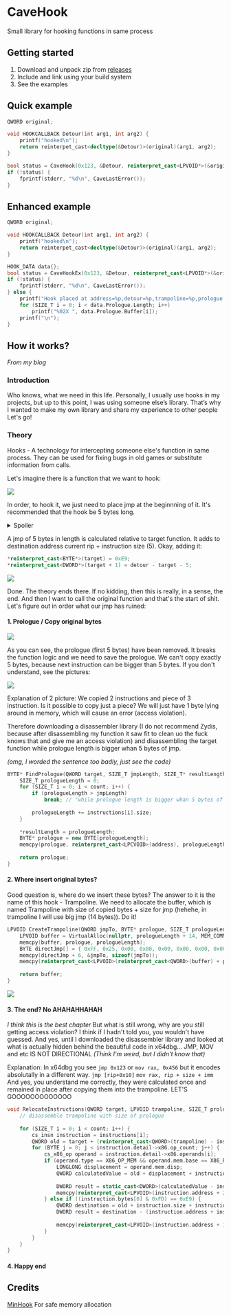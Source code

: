 # CaveHook
Small library for hooking functions in same process

## Getting started
1. Download and unpack zip from [releases](https://github.com/Umbre11as/CaveHook/releases)
2. Include and link using your build system
3. See the examples

## Quick example
```c++
QWORD original;

void HOOKCALLBACK Detour(int arg1, int arg2) {
    printf("hooked\n");
    return reinterpet_cast<decltype(&Detour)>(original)(arg1, arg2);
}

bool status = CaveHook(0x123, &Detour, reinterpret_cast<LPVOID*>(&original));
if (!status) {
    fprintf(stderr, "%d\n", CaveLastError());
}
```

## Enhanced example
```c++
QWORD original;

void HOOKCALLBACK Detour(int arg1, int arg2) {
    printf("hooked\n");
    return reinterpet_cast<decltype(&Detour)>(original)(arg1, arg2);
}

HOOK_DATA data{};
bool status = CaveHookEx(0x123, &Detour, reinterpret_cast<LPVOID*>(&original), &data);
if (!status) {
    fprintf(stderr, "%d\n", CaveLastError());
} else {
    printf("Hook placed at address=%p,detour=%p,trampoline=%p,prologue:", data.Target, data.Detour, data.Trampoline);
    for (SIZE_T i = 0; i < data.Prologue.Length; i++)
        printf("%02X ", data.Prologue.Buffer[i]);
    printf("\n");
}
```

## How it works?
*From my blog*
### Introduction
Who knows, what we need in this life.
Personally, I usually use hooks in my projects, but up to this point, I was using someone else’s library. That’s why I wanted to make my own library and share my experience to other people
Let's go!

### Theory
Hooks - A technology for intercepting someone else's function in same process. They can be used for fixing bugs in old games or substitute information from calls.

Let's imagine there is a function that we want to hook:

![](https://i.ibb.co/r4qzSN5/Target1.png)

In order, to hook it, we just need to place jmp at the beginnning of it. It's recommended that the hook be 5 bytes long.
<details>
  <summary>Spoiler</summary>
  But why? Based on my experience, after hooking the DX11 Present, Discord overlay calls from Present+5, which is brokes my old hook with 14 bytes long.
</details>

A jmp of 5 bytes in length is calculated relative to target function. It adds to destination address current rip + instruction size (5). Okay, adding it:
```c++
*reinterpret_cast<BYTE*>(target) = 0xE9;
*reinterpret_cast<DWORD*>(target + 1) = detour - target - 5;
```

![](https://i.ibb.co/HDspb1D/Target4-1.png)

Done. The theory ends there. If no kidding, then this is really, in a sense, the end. And then I want to call the original function and that's the start of shit.
Let's figure out in order what our jmp has ruined:

#### 1. Prologue / Copy original bytes

![](https://i.ibb.co/s1Mgv3Y/Frame-3-1.png)

As you can see, the prologue (first 5 bytes) have been removed. It breaks the function logic and we need to save the prologue. We can't copy exactly 5 bytes, because next instruction can be bigger than 5 bytes.
If you don't understand, see the pictures:

![](https://i.ibb.co/jWfXZqg/Frame-3-3.png)

Explanation of 2 picture: We copied 2 instructions and piece of 3 instruction. Is it possible to copy just a piece? We will just have 1 byte lying around in memory, which will cause an error (access violation).

Therefore downloading a disassembler library (I do not recommend Zydis, because after disassembling my function it saw fit to clean uo the fuck knows that and give me an access violation) and disassembling the target function while prologue length is bigger whan 5 bytes of jmp.

*(omg, I worded the sentence too badly, just see the code)*
```c++
BYTE* FindPrologue(QWORD target, SIZE_T jmpLength, SIZE_T* resultLength) {
	SIZE_T prologueLength = 0;
	for (SIZE_T i = 0; i < count; i++) {
		if (prologueLength > jmpLength)
			break; // "while prologue length is bigger whan 5 bytes of jmp"
		
		prologueLength += instructions[i].size;
	}
	
	*resultLength = prologueLength;
	BYTE* prologue = new BYTE[prologueLength];
	memcpy(prologue, reinterpret_cast<LPCVOID>(address), prologueLength);
	
	return prologue;
}
```

#### 2. Where insert original bytes?
Good question is, where do we insert these bytes? The answer to it is the name of this hook - Trampoline. We need to allocate the buffer, which is named Trampoline with size of copied bytes + size for jmp (hehehe, in trampoline I will use big jmp (14 bytes)). Do it!
```c++
LPVOID CreateTrampoline(QWORD jmpTo, BYTE* prologue, SIZE_T prologueLength) {
	LPVOID buffer = VirtualAlloc(nullptr, prologueLength + 14, MEM_COMMIT | MEM_RESERVE, PAGE_EXECUTE_READWRITE);
	memcpy(buffer, prologue, prologueLength);
	BYTE directJmp[] = { 0xFF, 0x25, 0x00, 0x00, 0x00, 0x00, 0x00, 0x00, 0x00, 0x00, 0x00, 0x00, 0x00, 0x00 };
	memcpy(directJmp + 6, &jmpTo, sizeof(jmpTo));
	memcpy(reinterpret_cast<LPVOID>(reinterpret_cast<QWORD>(buffer) + prologueLength), directJmp, 14);
	
	return buffer;
}
```

![](https://i.ibb.co/34srfHb/Trampoline.png)

#### 3. The end? No AHAHAHHAHAH
*I think this is the best chapter*
But what is still wrong, why are you still getting access violation? I think if I hadn't told you, you wouldn't have guessed. And yes, until I downloaded the disassembler library and looked at what is actually hidden behind the beautiful code in x64dbg... JMP, MOV and etc IS NOT DIRECTIONAL
*(Think I'm weird, but I didn't know that)*

Explanation: In x64dbg you see `jmp 0x123` or `mov rax, 0x456` but it encodes absolutally in a different way. `jmp [rip+0x10]` `mov rax, rip + size + imm`
And yes, you understand me correctly, they were calculated once and remained in place after copying them into the trampoline.
LET'S GOOOOOOOOOOOOO

```c++
void RelocateInstructions(QWORD target, LPVOID trampoline, SIZE_T prologueLength) {
	// disassemble trampoline with size of prologue
	
	for (SIZE_T i = 0; i < count; i++) {
		cs_insn instruction = instructions[i];
		QWORD old = target + (reinterpret_cast<QWORD>(trampoline) - instruction.address);
		for (BYTE j = 0; j < instruction.detail->x86.op_count; j++) {
			cs_x86_op operand = instruction.detail->x86.operands[i];
			if (operand.type == X86_OP_MEM && operand.mem.base == X86_REG_RIP) { // Rip relative addressing
				LONGLONG displacement = operand.mem.disp;
				QWORD calculatedValue = old + displacement + instruction.size;
				
				DWORD result = static_cast<DWORD>(calculatedValue - instruction.address - instruction.size);
				memcpy(reinterpret_cast<LPVOID>(instruction.address + 2), &result, sizeof(result));
			} else if ((instruction.bytes[0] & 0xFD) == 0xE9) {
				QWORD destination = old + instruction.size + instruction.detail->x86.operands[0].imm; // destination stoles in operand with index 0
				DWORD result = destination - (instruction.address + instruction.size * 2);
				
				memcpy(reinterpret_cast<LPVOID>(instruction.address + 1), &result, sizeof(result));
			}
		}
	}
}
```

#### 4. Happy end

## Credits
[MinHook](https://github.com/TsudaKageyu/minhook) For safe memory allocation
